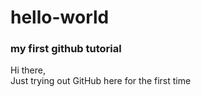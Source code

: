 # hello-world
### my first github tutorial

Hi there,  
Just trying out GitHub here for the first time


